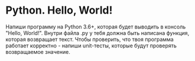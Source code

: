 # Python. Hello, World!

Напиши программу на Python 3.6+, которая будет выводить в консоль "Hello, World!". Внутри файла .py у тебя должна быть написана функция, которая возвращает текст. Чтобы проверить, что твоя программа работает корректно - напиши unit-тесты, которые будут проверять возвращаемое значение.